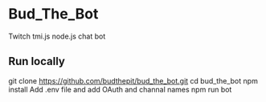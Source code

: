 # Bud_The_Bot
Twitch tmi.js node.js chat bot

## Run locally
git clone https://github.com/budthepit/bud_the_bot.git
cd bud_the_bot
npm install
Add .env file and add OAuth and channal names
npm run bot